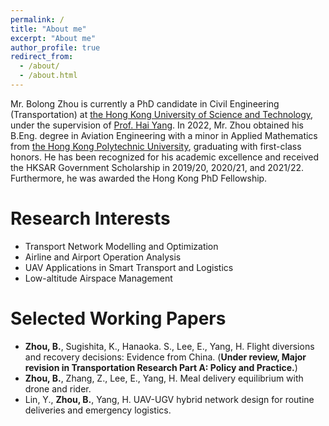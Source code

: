 ```yaml
---
permalink: /
title: "About me"
excerpt: "About me"
author_profile: true
redirect_from: 
  - /about/
  - /about.html
---
```



Mr. Bolong Zhou is currently a PhD candidate in Civil Engineering (Transportation) at [the Hong Kong University of Science and Technology](https://hkust.edu.hk/), under the supervision of  [Prof. Hai Yang](http://cehyang.people.ust.hk/). In 2022, Mr. Zhou obtained his B.Eng. degree in Aviation Engineering with a minor in Applied Mathematics from [the Hong Kong Polytechnic University](https://www.polyu.edu.hk/), graduating with first-class honors. He has been recognized for his academic excellence and received the HKSAR Government Scholarship in 2019/20, 2020/21, and 2021/22. Furthermore, he was awarded the Hong Kong PhD Fellowship.


Research Interests
======
- Transport Network Modelling and Optimization
- Airline and Airport Operation Analysis
- UAV Applications in Smart Transport and Logistics
- Low-altitude Airspace Management

Selected Working Papers
======
- **Zhou, B.**, Sugishita, K., Hanaoka. S., Lee, E., Yang, H. Flight diversions and recovery decisions: Evidence from China. (**Under review, Major revision in Transportation Research Part A: Policy and Practice.**)
- **Zhou, B.**, Zhang, Z., Lee, E., Yang, H. Meal delivery equilibrium with drone and rider.
- Lin, Y., **Zhou, B.**, Yang, H. UAV-UGV hybrid network design for routine deliveries and emergency logistics.
